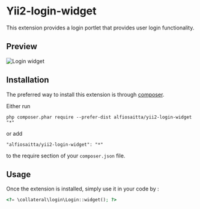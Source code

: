 Yii2-login-widget
===============
This extension provides a login portlet  that provides user login functionality.

Preview
-------
![Login widget](https://github.com/alfiosaitta/preview/blob/master/yii2-login-widget.png)

Installation
------------

The preferred way to install this extension is through [composer](http://getcomposer.org/download/).

Either run

```
php composer.phar require --prefer-dist alfiosaitta/yii2-login-widget "*"
```

or add

```
"alfiosaitta/yii2-login-widget": "*"
```

to the require section of your `composer.json` file.


Usage
-----

Once the extension is installed, simply use it in your code by  :

```php
<?= \collateral\login\Login::widget(); ?>
```
